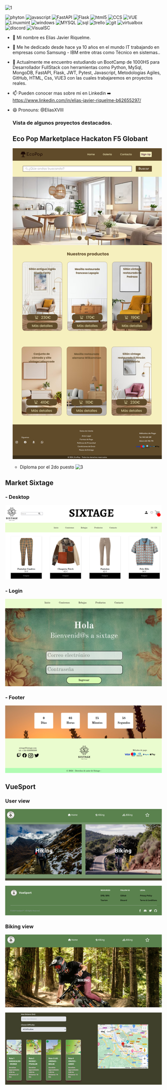 ![1](https://github.com/EliasXVIII/EliasXVIII/assets/148536726/4a4c9677-ab67-4ddf-a76f-4abd9af3ff3d)

![phyton](https://img.shields.io/badge/Python-FFD43B?style=for-the-badge&logo=python&logoColor=blue)  ![javascript](https://img.shields.io/badge/JavaScript-323330?style=for-the-badge&logo=javascript&logoColor=F7DF1E) ![FastAPI](https://img.shields.io/badge/fastapi-109989?style=for-the-badge&logo=FASTAPI&logoColor=white) ![Flask](https://img.shields.io/badge/Flask-000000?style=for-the-badge&logo=flask&logoColor=white) ![html5](https://img.shields.io/badge/HTML5-E34F26?style=for-the-badge&logo=html5&logoColor=white)  ![CCS](https://img.shields.io/badge/CSS3-1572B6?style=for-the-badge&logo=css3&logoColor=white) ![VUE](https://img.shields.io/badge/Vue%20js-35495E?style=for-the-badge&logo=vuedotjs&logoColor=4FC08D)  ![Linuxmint](https://img.shields.io/badge/Linux_Mint-87CF3E?style=for-the-badge&logo=linux-mint&logoColor=white)  ![windows](https://img.shields.io/badge/Windows-0078D6?style=for-the-badge&logo=windows&logoColor=white)  ![MYSQL](https://img.shields.io/badge/MySQL-005C84?style=for-the-badge&logo=mysql&logoColor=white) ![sql](https://img.shields.io/badge/Sqlite-003B57?style=for-the-badge&logo=sqlite&logoColor=white) ![trello](https://img.shields.io/badge/Trello-0052CC?style=for-the-badge&logo=trello&logoColor=white)  ![git](https://img.shields.io/badge/GitHub-100000?style=for-the-badge&logo=github&logoColor=white)  ![virtualbox](https://img.shields.io/badge/VirtualBox-21416b?style=for-the-badge&logo=VirtualBox&logoColor=white)  ![discord](https://img.shields.io/badge/Discord-5865F2?style=for-the-badge&logo=discord&logoColor=white)  ![VisualSC](https://img.shields.io/badge/Visual_Studio_Code-0078D4?style=for-the-badge&logo=visual%20studio%20code&logoColor=white) 


- 👋 Mi nombre es Elias Javier Riquelme.

- 👀 Me he dedicado desde hace ya 10 años en el mundo IT trabajando en empresas como Samsung - IBM entre otras como Técnico en sistemas..

- 🌱 Actualmente me encuentro estudiando un BootCamp de 1000HS  para Desarrollador FullStack con herramientas como Python, MySql, MongoDB, FastAPI, Flask, JWT, Pytest, Javascript, Metodologias Agiles, GitHub, HTML, Css, VUE3 con las cuales trabajaremos en proyectos reales. 

- 📫 Pueden conocer mas sobre mi en Linkedin :arrow_right: https://www.linkedin.com/in/elias-javier-riquelme-b62655297/

- 😄 Pronouns: @EliasXVIII

  ### Vista de algunos proyectos destacados.

  ## Eco Pop Marketplace Hackaton F5 Globant
  ![2](https://github.com/EliasXVIII/sixtage/blob/main/ImgReadme/Propuesta.png)
   - Diploma por el 2do puesto
  ![3](https://github.com/EliasXVIII/sixtage/blob/main/ImgReadme/El%C3%ADas%20Javier%20Riquelme%20Antongnoli%20-%20Finalista%20-%20Diploma%20HackathonF5%20022024.png)

## Market Sixtage

### - Desktop
![Desktop](https://github.com/EliasXVIII/sixtage/blob/main/ImgReadme/imagen1Sixtage.png)
### - Login
![Login](https://github.com/EliasXVIII/sixtage/blob/main/ImgReadme/login.png)
### - Footer
![Footer](https://github.com/EliasXVIII/sixtage/blob/main/ImgReadme/footer.png)

## VueSport

### User view

<p align="center">
  <img src="https://github.com/EliasXVIII/vueSport/blob/dev/src/assets/Readme-Img/img01.png" alt="VueSport" style="margin: auto;">
</p>
<p align="center">
  <img src="https://github.com/EliasXVIII/vueSport/blob/dev/src/assets/Readme-Img/img02.png" alt="VueSport" style="margin: auto;">
</p>

### Biking view

<p align="center">
  <img src="https://github.com/EliasXVIII/vueSport/blob/dev/src/assets/Readme-Img/img03.png" alt="VueSport" style="margin: auto;">
</p>
<p align="center">
  <img src="https://github.com/EliasXVIII/vueSport/blob/dev/src/assets/Readme-Img/img05.png" alt="VueSport" style="margin: auto;">
</p>


<!---
EliasXVIII/EliasXVIII is a ✨ special ✨ repository because its `README.md` (this file) appears on your GitHub profile.
You can click the Preview link to take a look at your changes.
--->
 
